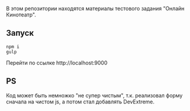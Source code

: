 В этом репозитории находятся материалы тестового задания "Онлайн Кинотеатр".

## Запуск
```
npm i
gulp
```
Перейти по ссылке http://localhost:9000
## PS
Код может быть немножко "не супер чистым", т.к. реализовал форму сначала на чистом js, а потом стал добавлять DevExtreme.
